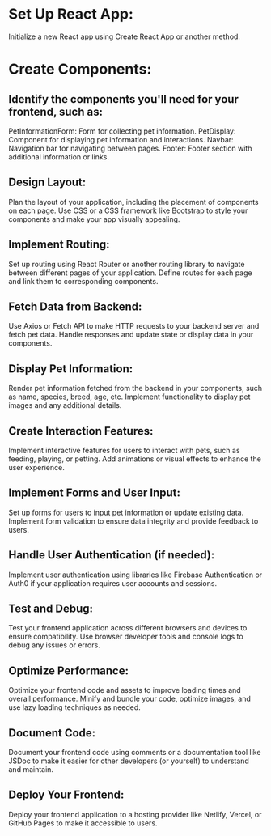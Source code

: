 # Set Up React App:

Initialize a new React app using Create React App or another method.

# Create Components:

## Identify the components you'll need for your frontend, such as:
PetInformationForm: Form for collecting pet information.
PetDisplay: Component for displaying pet information and interactions.
Navbar: Navigation bar for navigating between pages.
Footer: Footer section with additional information or links.

## Design Layout:

Plan the layout of your application, including the placement of components on each page.
Use CSS or a CSS framework like Bootstrap to style your components and make your app visually appealing.

## Implement Routing:

Set up routing using React Router or another routing library to navigate between different pages of your application.
Define routes for each page and link them to corresponding components.

## Fetch Data from Backend:

Use Axios or Fetch API to make HTTP requests to your backend server and fetch pet data.
Handle responses and update state or display data in your components.

## Display Pet Information:

Render pet information fetched from the backend in your components, such as name, species, breed, age, etc.
Implement functionality to display pet images and any additional details.

## Create Interaction Features:

Implement interactive features for users to interact with pets, such as feeding, playing, or petting.
Add animations or visual effects to enhance the user experience.

## Implement Forms and User Input:

Set up forms for users to input pet information or update existing data.
Implement form validation to ensure data integrity and provide feedback to users.

## Handle User Authentication (if needed):

Implement user authentication using libraries like Firebase Authentication or Auth0 if your application requires user accounts and sessions.

## Test and Debug:

Test your frontend application across different browsers and devices to ensure compatibility.
Use browser developer tools and console logs to debug any issues or errors.

## Optimize Performance:

Optimize your frontend code and assets to improve loading times and overall performance.
Minify and bundle your code, optimize images, and use lazy loading techniques as needed.

## Document Code:

Document your frontend code using comments or a documentation tool like JSDoc to make it easier for other developers (or yourself) to understand and maintain.

## Deploy Your Frontend:

Deploy your frontend application to a hosting provider like Netlify, Vercel, or GitHub Pages to make it accessible to users.
